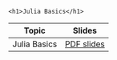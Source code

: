 
~~~
<h1>Julia Basics</h1>
~~~


Topic | Slides
:-----: | :--------:
Julia Basics  | [PDF slides](../assets/slides/main_02.pdf)



